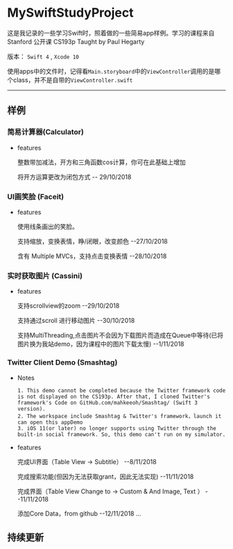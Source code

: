 # MySwiftStudyProject

这是我记录的一些学习Swift时，照着做的一些简易app样例。学习的课程来自 Stanford 公开课 CS193p Taught by Paul Hegarty

版本： ` Swift 4 ` , ` Xcode 10 `

使用apps中的文件时，记得看` Main.storyboard `中的` ViewController `调用的是哪个class，并不是自带的` ViewController.swift ` 

---

## 样例
### 简易计算器(Calculator)
+ features

	整数带加减法，开方和三角函数cos计算，你可在此基础上增加

	将开方运算更改为闭包方式  -- 29/10/2018

### UI画笑脸  (Faceit)
+ features

	使用线条画出的笑脸。

	支持缩放，变换表情，睁/闭眼，改变颜色  --27/10/2018

	含有 Multiple MVCs，支持点击变换表情  --28/10/2018

### 实时获取图片 (Cassini)
+ features

	支持scrollview的zoom --29/10/2018

	支持通过scroll 进行移动图片 --30/10/2018

	支持MultiThreading,点击图片不会因为下载图片而造成在Queue中等待(已将图片换为我站demo，因为课程中的图片下载太慢) --1/11/2018
	
### Twitter Client Demo (Smashtag)
+ Notes

      1. This demo cannot be completed because the Twitter framework code is not displayed on the CS193p. After that, I cloned Twitter's framework's Code on GitHub.com/mahkeeoh/Smashtag/ (Swift 3 version). 
      2. The workspace include Smashtag & Twitter's framework，launch it can open this appDemo
      3. iOS 11(or later) no longer supports using Twitter through the built-in social framework. So, this demo can't run on my simulator. 

+ features

	完成UI界面（Table View -> Subtitle） --8/11/2018
	
	完成搜索功能(但因为无法获取grant，因此无法实现) --11/11/2018
	
	完成界面（Table View Change to -> Custom & And Image, Text ） --11/11/2018
	
	添加Core Data，from github --12/11/2018
...

持续更新
---


